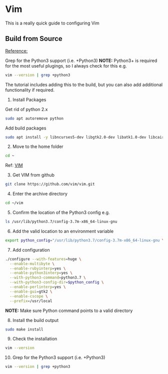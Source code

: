 # Vim

This is a really quick guide to configuring Vim

## Build from Source

[Reference:](https://github.com/ycm-core/YouCompleteMe/wiki/Building-Vim-from-source)


Grep for the Python3 support (i.e. +Python3)
__NOTE:__ Python3+ is required for the most useful plugings, so I always check for this e.g.

```bash
vim --version | grep +python3
```
The tutorial includes adding this to the build, but you can also add additional functionality if required.

1. Install Packages

Get rid of python 2.x

```bash
sudo apt autoremove python
```

Add build packages
```bash
sudo apt install -y libncurses5-dev libgtk2.0-dev libatk1.0-dev libcairo2-dev libx11-dev libxpm-dev libxt-dev python3-dev ruby-dev lua5.1 liblua5.1-0-dev libperl-dev git
```

2. Move to the home folder
```bash
cd ~
```

Ref: [VIM](https://www.vim.org/git.php)

3. Get VIM from github
```bash
git clone https://github.com/vim/vim.git
```

4. Enter the archive directory
```bash
cd ~/vim
```

5. Confirm the location of the Python3 config e.g.

```bash
ls /usr/lib/python3.7/config-3.7m-x86_64-linux-gnu
```

6. Add the valid location to an environment variable
```bash
export python_config="/usr/lib/python3.7/config-3.7m-x86_64-linux-gnu \"
```

7. Add configuration
```bash
./configure --with-features=huge \
  --enable-multibyte \
  --enable-rubyinterp=yes \
  --enable-python3interp=yes \
  --with-python3-command=python3.7 \
  --with-python3-config-dir=$python_config \
  --enable-perlinterp=yes \
  --enable-gui=gtk2 \
  --enable-cscope \
  --prefix=/usr/local
```

__NOTE:__ Make sure Python command points to a valid directory

8. Install the build output

```bash
sudo make install
```

9. Check the installation
```bash
vim --version
```

10. Grep for the Python3 support (i.e. +Python3)

```bash
vim --version | grep +python3
```
